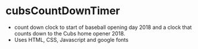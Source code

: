 # cubsCountDownTimer

* count down clock to start of baseball opening day 2018 and a clock that counts down to the Cubs home opener 2018.
* Uses HTML, CSS, Javascript and google fonts